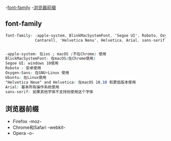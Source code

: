 
-[font-family](#font-family)
-[浏览器前缀](#浏览器前缀)

## font-family

```css
font-family: -apple-system, BlinkMacSystemFont, 'Segoe UI', Roboto, Oxygen, Ubuntu,
             Cantarell, 'Helvetica Nenu', Helvetica, Arial, sans-serif;


-apple-system: 在ios ; macOS (不在Chrome) 使用
BlickMacSystemFont: 在macOS(在Chrome使用)
Segoe UI: windows 10使用
Roboto : 安卓使用
Oxygen-Sans: 在GNU+Linux 使用
Ubuntu: 在Linux使用
"Helvetica Neue" and Helvetica: 在macOS 10.10 和更低版本使用
Arial: 基本所有操作系统使用
sans-serif: 如果其他字体不支持则使用这个字体

```


## 浏览器前缀

- Firefox            -moz-
- Chrome和Safari     -webkit-
- Opera              -o-
